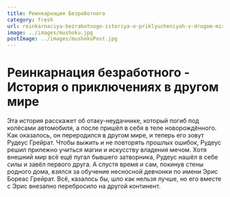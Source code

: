 ```yaml
---
title: Реинкарнация Безработного
category: fresh
url: reinkarnaciya-bezrabotnogo-istoriya-o-priklyucheniyah-v-drugom-mire
image: ../images/mushoku.jpg
postImage: ../images/mushokuPost.jpg
---
```


# Реинкарнация безработного - История о приключениях в другом мире

Эта история расскажет об отаку-неудачнике, который погиб под колёсами автомобиля, а после пришёл в себя в теле новорождённого. Как оказалось, он переродился в другом мире, и теперь его зовут Рудеус Грейрат. Чтобы выжить и не повторять прошлых ошибок, Рудеус решил прилежно учиться магии и искусству владения мечом. Хотя внешний мир всё ещё пугал бывшего затворника, Рудеус нашёл в себе силы и завёл первого друга. А спустя время и сам, покинув стены родного дома, взялся за обучение несносной девчонки по имени Эрис Бореас Грейрат. Всё, казалось бы, шло как нельзя лучше, но его вместе с Эрис внезапно перебросило на другой континент.

